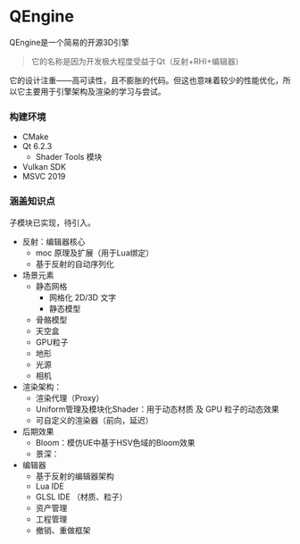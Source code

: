 # QEngine

QEngine是一个简易的开源3D引擎

>它的名称是因为开发极大程度受益于Qt（反射+RHI+编辑器）

它的设计注重——高可读性，且不膨胀的代码。但这也意味着较少的性能优化，所以它主要用于引擎架构及渲染的学习与尝试。

### 构建环境

- CMake
- Qt 6.2.3
  - Shader Tools 模块
- Vulkan SDK
- MSVC 2019 

### 涵盖知识点

 子模块已实现，待引入。

- 反射：编辑器核心
  - moc 原理及扩展（用于Lua绑定）
  - 基于反射的自动序列化
- 场景元素
  - 静态网格
    - 网格化 2D/3D 文字
    - 静态模型
  - 骨骼模型
  - 天空盒
  - GPU粒子
  - 地形
  - 光源
  - 相机
- 渲染架构：
  - 渲染代理（Proxy）
  - Uniform管理及模块化Shader：用于动态材质 及 GPU 粒子的动态效果
  - 可自定义的渲染器（前向，延迟）
- 后期效果
  - Bloom：模仿UE中基于HSV色域的Bloom效果
  - 景深：
- 编辑器
  - 基于反射的编辑器架构
  - Lua IDE
  - GLSL IDE （材质、粒子）
  - 资产管理
  - 工程管理
  - 撤销、重做框架

